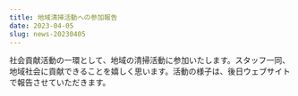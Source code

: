 ```yaml
---
title: 地域清掃活動への参加報告
date: 2023-04-05
slug: news-20230405
---
```


社会貢献活動の一環として、地域の清掃活動に参加いたします。スタッフ一同、地域社会に貢献できることを嬉しく思います。活動の様子は、後日ウェブサイトで報告させていただきます。

